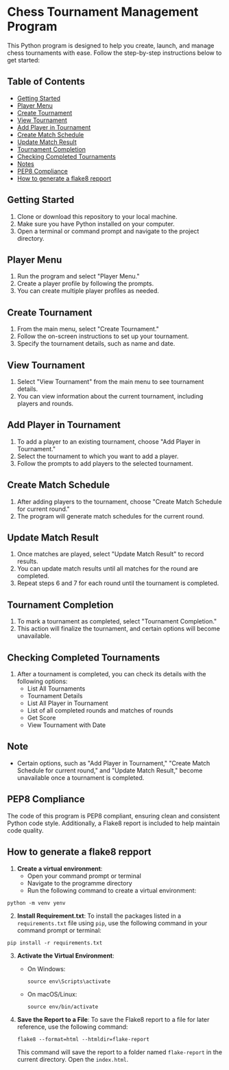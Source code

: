# Chess Tournament Management Program

This Python program is designed to help you create, launch, and manage chess tournaments with ease. Follow the step-by-step instructions below to get started:

## Table of Contents
- [Getting Started](#getting-started)
- [Player Menu](#player-menu)
- [Create Tournament](#create-tournament)
- [View Tournament](#view-tournament)
- [Add Player in Tournament](#add-player-in-tournament)
- [Create Match Schedule](#create-match-schedule)
- [Update Match Result](#update-match-result)
- [Tournament Completion](#tournament-completion)
- [Checking Completed Tournaments](#checking-completed-tournaments)
- [Notes](#Note)
- [PEP8 Compliance](#PEP8-compliance)
- [How to generate a flake8 repport](#How-to-generate-a-flake8-repport)

## Getting Started

1. Clone or download this repository to your local machine.
2. Make sure you have Python installed on your computer.
3. Open a terminal or command prompt and navigate to the project directory.

## Player Menu

1. Run the program and select "Player Menu."
2. Create a player profile by following the prompts.
3. You can create multiple player profiles as needed.

## Create Tournament

1. From the main menu, select "Create Tournament."
2. Follow the on-screen instructions to set up your tournament.
3. Specify the tournament details, such as name and date.

## View Tournament

1. Select "View Tournament" from the main menu to see tournament details.
2. You can view information about the current tournament, including players and rounds.

## Add Player in Tournament

1. To add a player to an existing tournament, choose "Add Player in Tournament."
2. Select the tournament to which you want to add a player.
3. Follow the prompts to add players to the selected tournament.

## Create Match Schedule

1. After adding players to the tournament, choose "Create Match Schedule for current round."
2. The program will generate match schedules for the current round.

## Update Match Result

1. Once matches are played, select "Update Match Result" to record results.
2. You can update match results until all matches for the round are completed.
3. Repeat steps 6 and 7 for each round until the tournament is completed.

## Tournament Completion

1. To mark a tournament as completed, select "Tournament Completion."
2. This action will finalize the tournament, and certain options will become unavailable.

## Checking Completed Tournaments

1. After a tournament is completed, you can check its details with the following options:
   - List All Tournaments
   - Tournament Details
   - List All Player in Tournament
   - List of all completed rounds and matches of rounds
   - Get Score
   - View Tournament with Date

## Note

- Certain options, such as "Add Player in Tournament," "Create Match Schedule for current round," and "Update Match Result," become unavailable once a tournament is completed.

## PEP8 Compliance

The code of this program is PEP8 compliant, ensuring clean and consistent Python code style. Additionally, a Flake8 report is included to help maintain code quality.

## How to generate a flake8 repport

1. **Create a virtual environment**:
   - Open your command prompt or terminal
   - Navigate to the programme directory
   - Run the following command to create a virtual environment:
```
python -m venv yenv
```

2. **Install Requirement.txt**:
To install the packages listed in a `requirements.txt` file using `pip`, use the following command in your command prompt or terminal:
```
pip install -r requirements.txt
```

3. **Activate the Virtual Environment**:
   - On Windows:
     ```
     source env\Scripts\activate
     ```
   - On macOS/Linux:
     ```
     source env/bin/activate
     ```

4. **Save the Report to a File**:
   To save the Flake8 report to a file for later reference, use the following command:
   ```
   flake8 --format=html --htmldir=flake-report
   ```
   This command will save the report to a folder named `flake-report` in the current directory. Open the `index.html`.